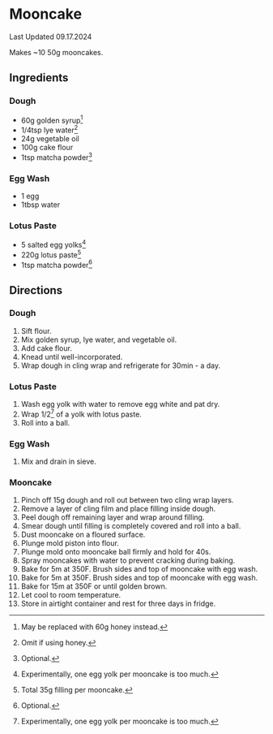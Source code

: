 # Mooncake

Last Updated 09.17.2024

Makes ~10 50g mooncakes.

## Ingredients

### Dough

* 60g golden syrup[^1]
* 1/4tsp lye water[^2]
* 24g vegetable oil
* 100g cake flour
* 1tsp matcha powder[^4]

### Egg Wash

* 1 egg
* 1tbsp water

### Lotus Paste

* 5 salted egg yolks[^6]
* 220g lotus paste[^3]
* 1tsp matcha powder[^5]

## Directions

### Dough

1. Sift flour.
1. Mix golden syrup, lye water, and vegetable oil.
1. Add cake flour.
1. Knead until well-incorporated.
1. Wrap dough in cling wrap and refrigerate for 30min - a day.

### Lotus Paste

1. Wash egg yolk with water to remove egg white and pat dry.
1. Wrap 1/2[^6] of a yolk with lotus paste.
1. Roll into a ball.

### Egg Wash

1. Mix and drain in sieve.

### Mooncake

1. Pinch off 15g dough and roll out between two cling wrap layers.
1. Remove a layer of cling film and place filling inside dough.
1. Peel dough off remaining layer and wrap around filling.
1. Smear dough until filling is completely covered and roll into a ball.
1. Dust mooncake on a floured surface.
1. Plunge mold piston into flour.
1. Plunge mold onto mooncake ball firmly and hold for 40s.
1. Spray mooncakes with water to prevent cracking during baking.
1. Bake for 5m at 350F. Brush sides and top of mooncake with egg wash.
1. Bake for 5m at 350F. Brush sides and top of mooncake with egg wash.
1. Bake for 15m at 350F or until golden brown.
1. Let cool to room temperature.
1. Store in airtight container and rest for three days in fridge.

[^1]: May be replaced with 60g honey instead.
[^2]: Omit if using honey.
[^3]: Total 35g filling per mooncake.
[^4]: Optional.
[^5]: Optional.
[^6]: Experimentally, one egg yolk per mooncake is too much.
